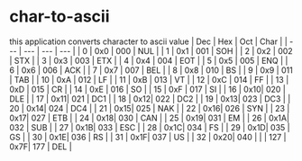 # char-to-ascii
this application converts character to ascii value 
| Dec | Hex | Oct | Char |
| --- | --- | --- | ---  |
| 0   | 0x0 | 000 | NUL  |
| 1   | 0x1 | 001 | SOH  |
| 2   | 0x2 | 002 | STX  |
| 3   | 0x3 | 003 | ETX  |
| 4   | 0x4 | 004 | EOT  |
| 5   | 0x5 | 005 | ENQ  |
| 6   | 0x6 | 006 | ACK  |
| 7   | 0x7 | 007 | BEL  |
| 8   | 0x8 | 010 | BS   |
| 9   | 0x9 | 011 | TAB  |
| 10  | 0xA | 012 | LF   |
| 11  | 0xB | 013 | VT   |
| 12  | 0xC | 014 | FF   |
| 13  | 0xD | 015 | CR   |
| 14  | 0xE | 016 | SO   |
| 15  | 0xF | 017 | SI   |
| 16  | 0x10| 020 | DLE  |
| 17  | 0x11| 021 | DC1  |
| 18  | 0x12| 022 | DC2  |
| 19  | 0x13| 023 | DC3  |
| 20  | 0x14| 024 | DC4  |
| 21  | 0x15| 025 | NAK  |
| 22  | 0x16| 026 | SYN  |
| 23  | 0x17| 027 | ETB  |
| 24  | 0x18| 030 | CAN  |
| 25  | 0x19| 031 | EM   |
| 26  | 0x1A| 032 | SUB  |
| 27  | 0x1B| 033 | ESC  |
| 28  | 0x1C| 034 | FS   |
| 29  | 0x1D| 035 | GS   |
| 30  | 0x1E| 036 | RS   |
| 31  | 0x1F| 037 | US   |
| 32  | 0x20| 040 |      |
| 127 | 0x7F| 177 | DEL  |
